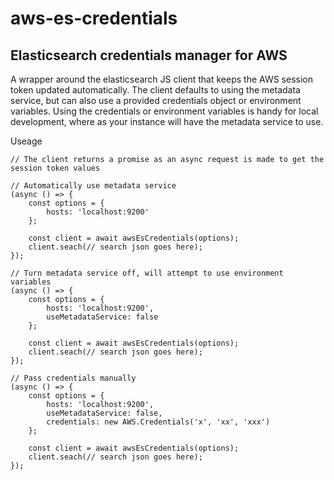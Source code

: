 # aws-es-credentials
## Elasticsearch credentials manager for AWS

A wrapper around the elasticsearch JS client that keeps the AWS session token updated automatically.
The client defaults to using the metadata service, but can also use a provided credentials object or environment variables.
Using the credentials or environment variables is handy for local development, where as your instance will have the metadata service to use.

Useage
```
// The client returns a promise as an async request is made to get the session token values

// Automatically use metadata service
(async () => {
    const options = {
        hosts: 'localhost:9200'
    };

    const client = await awsEsCredentials(options);
    client.seach(// search json goes here);
});

// Turn metadata service off, will attempt to use environment variables
(async () => {
    const options = {
        hosts: 'localhost:9200',
        useMetadataService: false
    };

    const client = await awsEsCredentials(options);
    client.seach(// search json goes here);
});

// Pass credentials manually
(async () => {
    const options = {
        hosts: 'localhost:9200',
        useMetadataService: false,
        credentials: new AWS.Credentials('x', 'xx', 'xxx')
    };

    const client = await awsEsCredentials(options);
    client.seach(// search json goes here);
});
```
